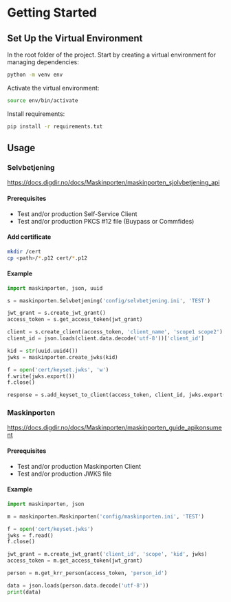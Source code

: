 # Getting Started

## Set Up the Virtual Environment

In the root folder of the project. Start by creating a virtual environment for managing dependencies:

```bash
python -m venv env
```

Activate the virtual environment:

```bash
source env/bin/activate
```

Install requirements:

```bash
pip install -r requirements.txt
```

## Usage

### Selvbetjening

https://docs.digdir.no/docs/Maskinporten/maskinporten_sjolvbetjening_api

#### Prerequisites

* Test and/or production Self-Service Client
* Test and/or production PKCS #12 file (Buypass or Commfides)

#### Add certificate

```sh
mkdir /cert
cp <path>/*.p12 cert/*.p12
```

#### Example

```python
import maskinporten, json, uuid

s = maskinporten.Selvbetjening('config/selvbetjening.ini', 'TEST')

jwt_grant = s.create_jwt_grant()
access_token = s.get_access_token(jwt_grant)

client = s.create_client(access_token, 'client_name', 'scope1 scope2')
client_id = json.loads(client.data.decode('utf-8'))['client_id']

kid = str(uuid.uuid4())
jwks = maskinporten.create_jwks(kid)

f = open('cert/keyset.jwks', 'w')
f.write(jwks.export())
f.close()

response = s.add_keyset_to_client(access_token, client_id, jwks.export())
```

### Maskinporten

https://docs.digdir.no/docs/Maskinporten/maskinporten_guide_apikonsument

#### Prerequisites

* Test and/or production Maskinporten Client
* Test and/or production JWKS file

#### Example

```python
import maskinporten, json

m = maskinporten.Maskinporten('config/maskinporten.ini', 'TEST')

f = open('cert/keyset.jwks')
jwks = f.read()
f.close()

jwt_grant = m.create_jwt_grant('client_id', 'scope', 'kid', jwks)
access_token = m.get_access_token(jwt_grant)

person = m.get_krr_person(access_token, 'person_id')

data = json.loads(person.data.decode('utf-8'))
print(data)
```
